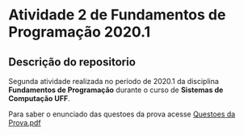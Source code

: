 # Atividade 2 de Fundamentos de Programação 2020.1

<h2> Descrição do repositorio</h2>

<p>Segunda atividade realizada no período de 2020.1 da disciplina <b>Fundamentos de Programação</b> durante o curso de <b>Sistemas de Computação UFF</b>.

Para saber o enunciado das questoes da prova acesse [Questoes da Prova.pdf]()

</p>



